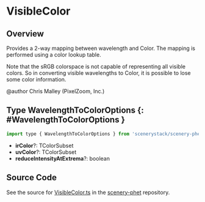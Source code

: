 # VisibleColor

## Overview

Provides a 2-way mapping between wavelength and Color.
The mapping is performed using a color lookup table.

Note that the sRGB colorspace is not capable of representing all visible colors.
So in converting visible wavelengths to Color, it is possible to lose some color information.

@author Chris Malley (PixelZoom, Inc.)

## Type WavelengthToColorOptions {: #WavelengthToColorOptions }


```js
import type { WavelengthToColorOptions } from 'scenerystack/scenery-phet';
```


- **irColor**?: TColorSubset
- **uvColor**?: TColorSubset
- **reduceIntensityAtExtrema**?: <span style="color: hsla(calc(var(--md-hue) + 180deg),80%,40%,1);">boolean</span>




## Source Code

See the source for [VisibleColor.ts](https://github.com/phetsims/scenery-phet/blob/main/js/VisibleColor.ts) in the [scenery-phet](https://github.com/phetsims/scenery-phet) repository.
